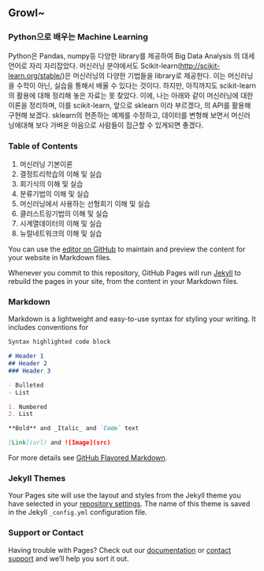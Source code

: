## Growl~
### Python으로 배우는 Machine Learning

Python은 Pandas, numpy등 다양한 library를 제공하여 Big Data Analysis 의 대세 언어로 자리 자리잡았다.
머신러닝 분야에서도 Scikit-learn(http://scikit-learn.org/stable/)은 머신러닝의 다양한 기법들을 library로 제공한다. 
이는 머신러닝을 수학이 아닌, 실습을 통해서 배울 수 있다는 것이다. 하지만, 아직까지도 scikit-learn의 활용에 대해 정리해 놓은 자료는 못 찾았다.
이에, 나는 아래와 같이 머신러닝에 대한 이론을 정리하며, 이를 scikit-learn, 앞으로 sklearn 이라 부르겠다, 의 API를 활용해 구현해 보겠다. 
sklearn의 현존하는 예제를 수정하고, 데이터를 변형해 보면서 머신러닝에대해 보다 가벼운 마음으로 사람들이 접근할 수 있게되면 좋겠다.

### Table of Contents
1. 머신러닝 기본이론
2. 결정트리학습의 이해 및 실습
3. 회기식의 이해 및 실습
4. 분류기법의 이해 및 실습
5. 머신러닝에서 사용하는 선형회기 이해 및 실습
6. 클러스트링기법의 이해 및 실습
7. 시계열데이터의 이해 및 실습
8. 뉴럴네트워크의 이해 및 실습



You can use the [editor on GitHub](https://github.com/smtSpecial/ml-python/edit/master/README.md) to maintain and preview the content for your website in Markdown files.

Whenever you commit to this repository, GitHub Pages will run [Jekyll](https://jekyllrb.com/) to rebuild the pages in your site, from the content in your Markdown files.

### Markdown

Markdown is a lightweight and easy-to-use syntax for styling your writing. It includes conventions for

```markdown
Syntax highlighted code block

# Header 1
## Header 2
### Header 3

- Bulleted
- List

1. Numbered
2. List

**Bold** and _Italic_ and `Code` text

[Link](url) and ![Image](src)
```

For more details see [GitHub Flavored Markdown](https://guides.github.com/features/mastering-markdown/).

### Jekyll Themes

Your Pages site will use the layout and styles from the Jekyll theme you have selected in your [repository settings](https://github.com/smtSpecial/ml-python/settings). The name of this theme is saved in the Jekyll `_config.yml` configuration file.

### Support or Contact

Having trouble with Pages? Check out our [documentation](https://help.github.com/categories/github-pages-basics/) or [contact support](https://github.com/contact) and we’ll help you sort it out.
